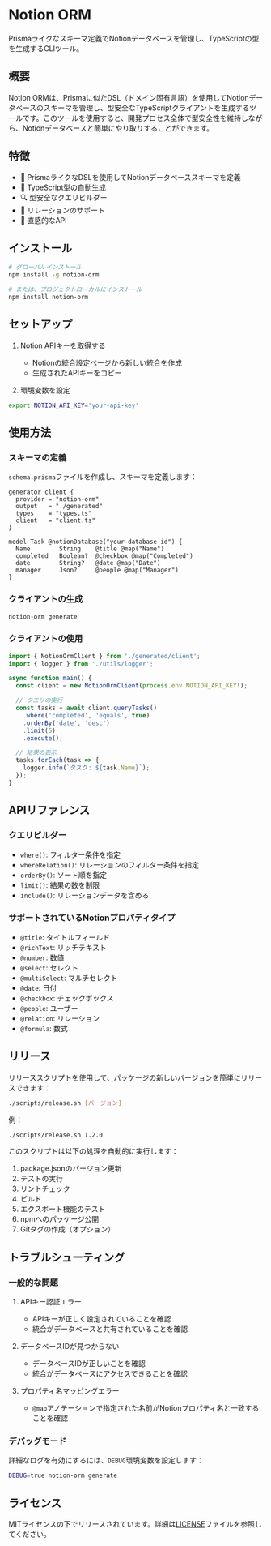 # Notion ORM

Prismaライクなスキーマ定義でNotionデータベースを管理し、TypeScriptの型を生成するCLIツール。

## 概要

Notion ORMは、Prismaに似たDSL（ドメイン固有言語）を使用してNotionデータベースのスキーマを管理し、型安全なTypeScriptクライアントを生成するツールです。このツールを使用すると、開発プロセス全体で型安全性を維持しながら、Notionデータベースと簡単にやり取りすることができます。

## 特徴

- 📝 PrismaライクなDSLを使用してNotionデータベーススキーマを定義
- 🔄 TypeScript型の自動生成
- 🔍 型安全なクエリビルダー
- 🔗 リレーションのサポート
- 🎯 直感的なAPI

## インストール

```bash
# グローバルインストール
npm install -g notion-orm

# または、プロジェクトローカルにインストール
npm install notion-orm
```

## セットアップ

1. Notion APIキーを取得する
   - Notionの統合設定ページから新しい統合を作成
   - 生成されたAPIキーをコピー

2. 環境変数を設定
```bash
export NOTION_API_KEY='your-api-key'
```

## 使用方法

### スキーマの定義

`schema.prisma`ファイルを作成し、スキーマを定義します：

```prisma
generator client {
  provider = "notion-orm"
  output   = "./generated"
  types    = "types.ts"
  client   = "client.ts"
}

model Task @notionDatabase("your-database-id") {
  Name        String    @title @map("Name")
  completed   Boolean?  @checkbox @map("Completed")
  date        String?   @date @map("Date")
  manager     Json?     @people @map("Manager")
}
```

### クライアントの生成

```bash
notion-orm generate
```

### クライアントの使用

```typescript
import { NotionOrmClient } from './generated/client';
import { logger } from './utils/logger';

async function main() {
  const client = new NotionOrmClient(process.env.NOTION_API_KEY!);

  // クエリの実行
  const tasks = await client.queryTasks()
    .where('completed', 'equals', true)
    .orderBy('date', 'desc')
    .limit(5)
    .execute();

  // 結果の表示
  tasks.forEach(task => {
    logger.info(`タスク: ${task.Name}`);
  });
}
```

## APIリファレンス

### クエリビルダー

- `where()`: フィルター条件を指定
- `whereRelation()`: リレーションのフィルター条件を指定
- `orderBy()`: ソート順を指定
- `limit()`: 結果の数を制限
- `include()`: リレーションデータを含める

### サポートされているNotionプロパティタイプ

- `@title`: タイトルフィールド
- `@richText`: リッチテキスト
- `@number`: 数値
- `@select`: セレクト
- `@multiSelect`: マルチセレクト
- `@date`: 日付
- `@checkbox`: チェックボックス
- `@people`: ユーザー
- `@relation`: リレーション
- `@formula`: 数式

## リリース

リリーススクリプトを使用して、パッケージの新しいバージョンを簡単にリリースできます：

```bash
./scripts/release.sh [バージョン]
```

例：
```bash
./scripts/release.sh 1.2.0
```

このスクリプトは以下の処理を自動的に実行します：
1. package.jsonのバージョン更新
2. テストの実行
3. リントチェック
4. ビルド
5. エクスポート機能のテスト
6. npmへのパッケージ公開
7. Gitタグの作成（オプション）

## トラブルシューティング

### 一般的な問題

1. APIキー認証エラー
   - APIキーが正しく設定されていることを確認
   - 統合がデータベースと共有されていることを確認

2. データベースIDが見つからない
   - データベースIDが正しいことを確認
   - 統合がデータベースにアクセスできることを確認

3. プロパティ名マッピングエラー
   - `@map`アノテーションで指定された名前がNotionプロパティ名と一致することを確認

### デバッグモード

詳細なログを有効にするには、`DEBUG`環境変数を設定します：

```bash
DEBUG=true notion-orm generate
```

## ライセンス

MITライセンスの下でリリースされています。詳細は[LICENSE](./LICENSE)ファイルを参照してください。
